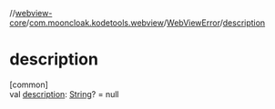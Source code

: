 //[webview-core](../../../index.md)/[com.mooncloak.kodetools.webview](../index.md)/[WebViewError](index.md)/[description](description.md)

# description

[common]\
val [description](description.md): [String](https://kotlinlang.org/api/latest/jvm/stdlib/kotlin/-string/index.html)? = null
